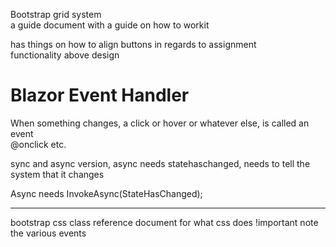 Bootstrap grid system  
a guide document with a guide on how to workit  

has things on how to align buttons in regards to assignment  
functionality above design  

# Blazor Event Handler
When something changes, a click or hover or whatever else, is called an event  
@onclick etc.

sync and async version, async needs statehaschanged, needs to tell the system that it changes 

Async needs InvokeAsync(StateHasChanged);


---
bootstrap css class reference document for what css does
!important note the various events